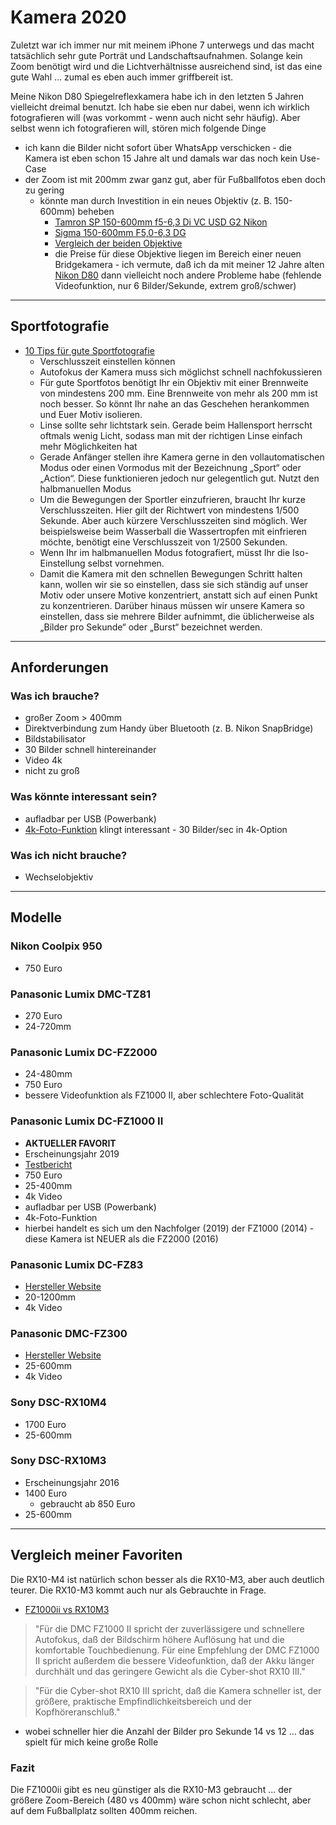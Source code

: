 # Kamera 2020

Zuletzt war ich immer nur mit meinem iPhone 7 unterwegs und das macht tatsächlich sehr gute Porträt und Landschaftsaufnahmen. Solange kein Zoom benötigt wird und die Lichtverhältnisse ausreichend sind, ist das eine gute Wahl ... zumal es eben auch immer griffbereit ist.

Meine Nikon D80 Spiegelreflexkamera habe ich in den letzten 5 Jahren vielleicht dreimal benutzt. Ich habe sie eben nur dabei, wenn ich wirklich fotografieren will (was vorkommt - wenn auch nicht sehr häufig). Aber selbst wenn ich fotografieren will, stören mich folgende Dinge

* ich kann die Bilder nicht sofort über WhatsApp verschicken - die Kamera ist eben schon 15 Jahre alt und damals war das noch kein Use-Case
* der Zoom ist mit 200mm zwar ganz gut, aber für Fußballfotos eben doch zu gering
  * könnte man durch Investition in ein neues Objektiv (z. B. 150-600mm) beheben
    * [Tamron SP 150-600mm f5-6,3 Di VC USD G2 Nikon](https://www.foto-erhardt.de/objektive/nikon-objektive/tamron-sp-150-600mm-f5-6-3-di-vc-usd-g2-nikon.html?utm_source=1211&utm_medium=link&utm_campaign=Blogbeitrag)
    * [Sigma 150-600mm F5,0-6,3 DG](https://www.amazon.de/Sigma-150-600mm-Contemporary-Filtergewinde-Objektivbajonett/dp/B00THP1A1C/ref=psdc_5332032031_t1_B00THOYRN6)
    * [Vergleich der beiden Objektive](https://www.youtube.com/watch?v=qHzlGm1FTW4)
    * die Preise für diese Objektive liegen im Bereich einer neuen Bridgekamera - ich vermute, daß ich da mit meiner 12 Jahre alten [Nikon D80](https://www.digitalkamera.de/Kamera/Nikon/D80.aspx) dann vielleicht noch andere Probleme habe (fehlende Videofunktion, nur 6 Bilder/Sekunde, extrem groß/schwer)

---

## Sportfotografie

* [10 Tips für gute Sportfotografie](https://blog.foto-erhardt.de/und-schuss-10-tipps-fuer-gute-sportfotografie/)
  * Verschlusszeit einstellen können
  * Autofokus der Kamera muss sich möglichst schnell nachfokussieren
  * Für gute Sportfotos benötigt Ihr ein Objektiv mit einer Brennweite von mindestens 200 mm. Eine Brennweite von mehr als 200 mm ist noch besser. So könnt Ihr nahe an das Geschehen herankommen und Euer Motiv isolieren.
  * Linse sollte sehr lichtstark sein. Gerade beim Hallensport herrscht oftmals wenig Licht, sodass man mit der richtigen Linse einfach mehr Möglichkeiten hat
  * Gerade Anfänger stellen ihre Kamera gerne in den vollautomatischen Modus oder einen Vormodus mit der Bezeichnung „Sport“ oder „Action“. Diese funktionieren jedoch nur gelegentlich gut. Nutzt den halbmanuellen Modus
  * Um die Bewegungen der Sportler einzufrieren, braucht Ihr kurze Verschlusszeiten. Hier gilt der Richtwert von mindestens 1/500 Sekunde. Aber auch kürzere Verschlusszeiten sind möglich. Wer beispielsweise beim Wasserball die Wassertropfen mit einfrieren möchte, benötigt eine Verschlusszeit von 1/2500 Sekunden.
  * Wenn Ihr im halbmanuellen Modus fotografiert, müsst Ihr die Iso-Einstellung selbst vornehmen.
  * Damit die Kamera mit den schnellen Bewegungen Schritt halten kann, wollen wir sie so einstellen, dass sie sich ständig auf unser Motiv oder unsere Motive konzentriert, anstatt sich auf einen Punkt zu konzentrieren. Darüber hinaus müssen wir unsere Kamera so einstellen, dass sie mehrere Bilder aufnimmt, die üblicherweise als „Bilder pro Sekunde“ oder „Burst“ bezeichnet werden.

---

## Anforderungen

### Was ich brauche?

* großer Zoom > 400mm
* Direktverbindung zum Handy über Bluetooth (z. B. Nikon SnapBridge)
* Bildstabilisator
* 30 Bilder schnell hintereinander
* Video 4k
* nicht zu groß

### Was könnte interessant sein?

* aufladbar per USB (Powerbank)
* [4k-Foto-Funktion](https://www.youtube.com/watch?v=6rJSlP4YvHE) klingt interessant - 30 Bilder/sec in 4k-Option

### Was ich nicht brauche?

* Wechselobjektiv

---

## Modelle

### Nikon Coolpix 950

* 750 Euro

### Panasonic Lumix DMC-TZ81

* 270 Euro
* 24-720mm

### Panasonic Lumix DC-FZ2000

* 24-480mm
* 750 Euro
* bessere Videofunktion als FZ1000 II, aber schlechtere Foto-Qualität

### Panasonic Lumix DC-FZ1000 II

* **AKTUELLER FAVORIT**
* Erscheinungsjahr 2019
* [Testbericht](https://www.chip.de/test/Panasonic-Lumix-DC-FZ1000II-Test_170186124.html)
* 750 Euro
* 25-400mm
* 4k Video
* aufladbar per USB (Powerbank)
* 4k-Foto-Funktion
* hierbei handelt es sich um den Nachfolger (2019) der FZ1000 (2014) - diese Kamera ist NEUER als die FZ2000 (2016)

### Panasonic Lumix DC-FZ83

* [Hersteller Website](https://www.panasonic.com/de/consumer/foto-video/lumix-kompaktkameras/dc-fz83.html)
* 20-1200mm
* 4k Video

### Panasonic DMC-FZ300

* [Hersteller Website](https://www.panasonic.com/de/consumer/foto-video/lumix-kompaktkameras/dmc-fz300.html)
* 25-600mm
* 4k Video

### Sony DSC-RX10M4

* 1700 Euro
* 25-600mm

### Sony DSC-RX10M3

* Erscheinungsjahr 2016
* 1400 Euro
  * gebraucht ab 850 Euro
* 25-600mm

---

## Vergleich meiner Favoriten

Die RX10-M4 ist natürlich schon besser als die RX10-M3, aber auch deutlich teurer. Die RX10-M3 kommt auch nur als Gebrauchte in Frage.

* [FZ1000ii vs RX10M3](https://cameracreativ.de/vergleichen/sony-cyber-shot-rx10-iii-oder-panasonic-lumix-fz1000-ii)

> "Für die DMC FZ1000 II spricht der zuverlässigere und schnellere Autofokus, daß der Bildschirm höhere Auflösung hat und die komfortable Touchbedienung. Für eine Empfehlung der DMC FZ1000 II spricht außerdem die bessere Videofunktion, daß der Akku länger durchhält und das geringere Gewicht als die Cyber-shot RX10 III."

> "Für die Cyber-shot RX10 III spricht, daß die Kamera schneller ist, der größere, praktische Empfindlichkeitsbereich und der Kopfhöreranschluß."

* wobei schneller hier die Anzahl der Bilder pro Sekunde 14 vs 12 ... das spielt für mich keine große Rolle

### Fazit

Die FZ1000ii gibt es neu günstiger als die RX10-M3 gebraucht ... der größere Zoom-Bereich (480 vs 400mm) wäre schon nicht schlecht, aber auf dem Fußballplatz sollten 400mm reichen.
